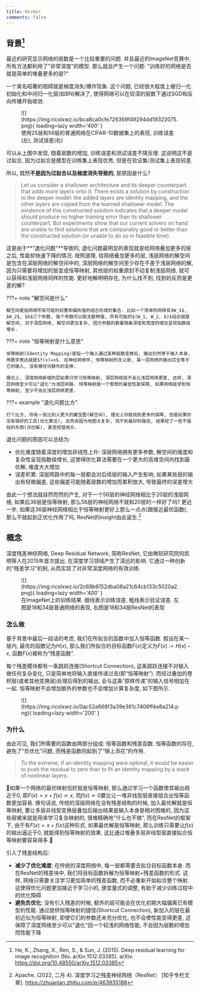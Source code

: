 ```yaml
---
title: ResNet
comments: false
---
```


## 背景[^1]

最近的研究显示网络的层数是一个比较重要的问题. 并且最近的ImageNet竞赛中, 所有方法都利用了"非常深度"的模型. 那么就会产生一个问题: "训练好的网络是否就是简单的堆叠更多的层?"

一个臭名昭著的阻碍就是梯度消失/爆炸现象. 这个问题, 已经很大程度上被归一化初始化和中间归一化层(如BN)解决了, 使得网络可以在较深的层数下通过SGD和反向传播开始收敛. 

<figure markdown='1'>
![](https://img.ricolxwz.io/bca8ca0cfe726369f49294dd19322075.png){ loading=lazy width='400' }
<figcaption>使用25层和56层的普通网络在CIFAR-10数据集上的表现, 训练误差(左), 测试误差(右)</figcaption>
</figure>

可以从上图中发现, 随着层数的增加, 训练误差和测试误差不降反增. 这说明这不是过拟合, 因为过拟合是模型在训练集上表现优秀, 但是在验证集/测试集上表现较差.

所以, 既然**不是因为过拟合以及梯度消失导致的**, 那原因是什么?

> Let us consider a shallower architecture and its deeper counterpart that adds more layers onto it. There exists a solution by construction to the deeper model: the added layers are identity mapping, and the other layers are copied from the learned shallower model. The existence of this constructed solution indicates that a deeper model should produce no higher training error than its shallower counterpart. But experiments show that our current solvers on hand are unable to find solutions that are comparably good or better than the constructed solution (or unable to do so in feasible time).

这是由于**"退化问题"**导致的, 退化问题最明显的表现就是给网络叠加更多的层之后, 性能却快速下降的情况. 按照道理, 给网络叠加更多的层, 浅层网络的解空间是包含在深层网络的解空间中的, 深层网络的解空间至少存在不差于浅层网络的解, 因为只需要将增加的层变成恒等映射, 其他层的权重原封不动复制浅层网络, 就可以获得和浅层网络同样的性能. 更好地解明明存在, 为什么找不到, 找到的反而是更差的解?

???+ note "解空间是什么"

    解空间是指网络所有可能的权重和偏执值的组合形成的集合. 比如一个简单的网络有$W_1$, $W_2$, $b$三个参数, 每个参数可以取无数种值, 所有可能的$(W_1, W_2, b)$组合就是解空间, 对于深层网络, 解空间更加复杂, 因为参数的数量随着深度和宽度的增加呈现指数级增长.

???+ note "恒等映射是什么意思"

    恒等映射(Identity Mapping)是指一个输入通过某种函数变换后, 输出仍然等于输入本身, 用数学表达就是$f(x)=x$. 在神经网络中, 恒等映射的含义是, 某一层网络的输出完全等于它的输入, 没有做任何额外的变换.

    理论上, 深度网络新增的层如果只学习恒等映射, 深层网络就不会比浅层网络更差, 这样, 深层网络至少可以"退化"为浅层网路. 恒等映射是一个假想的最低性能保障, 如果网络能学到恒等映射, 至少不会比浅层网络更差.

???+ example "退化问题比方"

    打个比方, 你有一张比别人更大的藏宝图(解空间), 理论上你能找到更多的保障, 但是如果你没有很好的工具(优化算法), 反而会因为地图太复杂, 找不到最好的路径, 结果挖了一些不值钱的东西(次优解), 甚至挖错地方.

退化问题的原因可以总结为:

- 优化难度随着深度的增加非线性上升: 深层网络拥有更多参数, 解空间的维度和复杂性呈现指数级增长, 这使得优化算法需要在一个更大的高维空间内找到最优解, 难度大大增加
-  误差积累: 深层网路中的每一层都会对后续层的输入产生影响, 如果某些层的输出有轻微偏差, 这些偏差可能随着层数的增加而累积放大, 导致最终的误差增大

由此一个想法就自然而然的产生, 对于一个56层的神经网络相比于20层的浅层网络, 如果后36层是恒等映射, 那么56层的神经网络不就和20层的一样好了吗? 更近一步, 如果这36层神经网络相比于恒等映射更好上那么一点点(跟接近最优函数), 那么不就起到正优化作用了吗, ResNet的insight由此诞生.[^2]

## 概念

深度残差神经网络, Deep Residual Network, 简称ResNet, 它由微软研究院何凯明等人在2015年首次提出, 在深度学习领域产生了深远的影响. 它通过一种创新的"残差学习"机制, 从而实现了对非常深度网络的有效训练.

<figure markdown='1'>
![](https://img.ricolxwz.io/2c69b6152dba08a21c64cb133c5020a2.png){ loading=lazy width='400' }
<figcaption>在ImageNet上的训练结果. 细线表示训练误差, 粗线表示验证误差. 左图是18和34层普通网络的表现, 右图是18和34层ResNet的表现</figcaption>
</figure>

### 怎么做

基于背景中最后一段话的考虑, 我们在所拟合的函数中加入恒等函数. 假设在某一层内, 最优的函数记为$H(x)$, 那么我们所拟合的目标函数$F(x)$定义为$F(x):=H(x)-x$, 函数$F(x)$被称为“残差函数”.

每个残差模块都有一条跳跃连接(Shortcut Connection), 这条跳跃连接不对输入做任何复杂变化, 只是简单地将输入直接传递过去(即“恒等映射”). 而经过叠加的卷积层(或者其他变换层)处理后得到的输出, 会与这条“原样传递”的输入信号相加在一起. 恒等映射不会增加额外的参数也不会增加计算复杂度, 如下图所示.

<figure markdown='1'>
![](https://img.ricolxwz.io/0ac52a866f3a39e361c7406ff4e8a214.png){ loading=lazy width='200' }
</figure>

### 为什么

由此可见, 我们所需要的函数由两部分组成: 恒等函数和残差函数. 恒等函数的存在, 避免了“负优化”问题, 而残差函数则起到了“锦上添花”的作用.

> To the extreme, if an identity mapping were optimal, it would be easier to push the residual to zero than to fit an identity mapping by a stack of nonlinear layers.

🌟如果一个网络的最优映射恰好就是恒等映射, 那么通过学习一个函数使其输出趋近于0, 即$F(x)=x+f(x)\simeq x$, 而$f(x)\simeq 0$要比让一堆非线型层直接组合出恒等函数更加容易. 换句话说, 传统的深层网络在没有残差结构的时候, 加入最优解就是恒等映射, 要让多层非线型变换层叠加后输出结果是输入本身是相对困难的, 因为这些层被来就是用来学习复杂映射的, 很难精确地"什么也不做", 而在ResNet的框架下, 由于有$F(x)=x+f(x)$这种形式, 如果最优解是恒等映射, 那么训练只需要让$f(x)$的输出逼近于0, 就能得到恒等映射的效果, 这比通过堆叠多层非线型层直接拟合恒等映射要容易得多.🌟

引入了残差结构后:

- **减少了优化难度**: 在传统的深度网络中, 每一层都需要去拟合目标函数本身. 而在ResNet的残差块中, 我们将目标函数拆解为恒等映射+残差函数的形式. 这样, 网络只需要关注学习更加简单的残差函数, 而不必重新开始拟合整个映射. 这使得优化问题更加接近于学习小的, 便宜量式的调整, 有助于减少训练过程中的优化障碍
- **避免负优化**: 没有引入残差的时候, 额外的层可能会在优化初期大幅偏离已有模型的性能. 通过提供恒等映射的捷径(Shortcut Connection), 新加入的层在最初近似为恒等映射, 即使它们的参数还未充分优化, 也不会使性能变得更差, 这保障了深度网络至少可以"退化"回一个较浅的网络性能, 不会因为层数的增加而性能下降

[^1]: He, K., Zhang, X., Ren, S., & Sun, J. (2015). Deep residual learning for image recognition (No. arXiv:1512.03385). arXiv. https://doi.org/10.48550/arXiv.1512.03385
[^2]: Apache. (2022, 二月 4). 深度学习之残差神经网络（ResNet） [知乎专栏文章]. https://zhuanlan.zhihu.com/p/463935188
